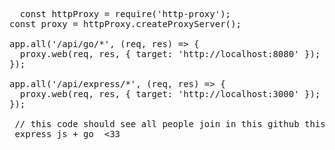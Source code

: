 
 
 <pre>  const httpProxy = require('http-proxy');
const proxy = httpProxy.createProxyServer();

app.all('/api/go/*', (req, res) => {
  proxy.web(req, res, { target: 'http://localhost:8080' });
});

app.all('/api/express/*', (req, res) => {
  proxy.web(req, res, { target: 'http://localhost:3000' });
});

 // this code should see all people join in this github this code is able   to expose both servers under one domain 
 express js + go  <33
 </pre>
